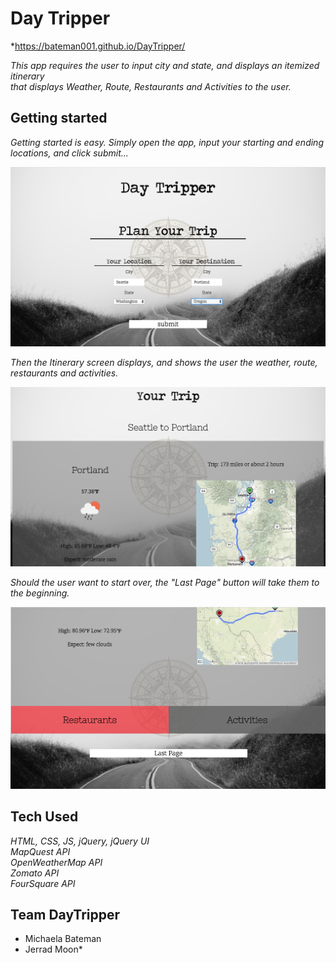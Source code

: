 # <b>Day Tripper</b>

*https://bateman001.github.io/DayTripper/

*This app requires the user to input city and state, and displays an itemized itinerary*
<br>
*that displays Weather, Route, Restaurants and Activities to the user.*

## Getting started

*Getting started is easy. Simply open the app, input your starting and ending locations,*
*and click submit...*

![Start Screen](images/Screen1.png)

*Then the Itinerary screen displays, and shows the user the weather, route, restaurants and activities.*

![Start Screen](images/Screen2.png)

*Should the user want to start over, the "Last Page" button will take them to the beginning.*

![Start Screen](images/Screen3.png)

## Tech Used

*HTML, CSS, JS, jQuery, jQuery UI*<br>
*MapQuest API*<br>
*OpenWeatherMap API*<br>
*Zomato API*<br>
*FourSquare API*

## Team DayTripper
* Michaela Bateman<br>
* Jerrad Moon*
